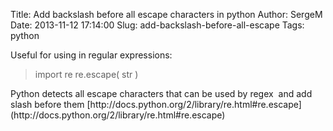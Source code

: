 Title: Add backslash before all escape characters in python 
Author: SergeM
Date: 2013-11-12 17:14:00
Slug: add-backslash-before-all-escape
Tags: python

Useful for using in regular expressions:

<blockquote class="tr_bq">import re
re.escape( str )</blockquote>
Python detects all escape characters that can be used by regex &nbsp;and add slash before them
[http://docs.python.org/2/library/re.html#re.escape](http://docs.python.org/2/library/re.html#re.escape)